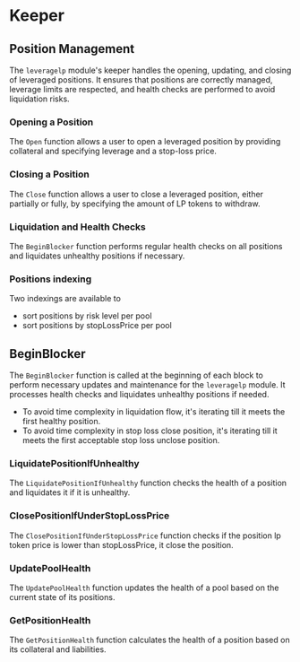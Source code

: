 <!--
order: 3
-->

# Keeper

## Position Management

The `leveragelp` module's keeper handles the opening, updating, and closing of leveraged positions. It ensures that positions are correctly managed, leverage limits are respected, and health checks are performed to avoid liquidation risks.

### Opening a Position

The `Open` function allows a user to open a leveraged position by providing collateral and specifying leverage and a stop-loss price.

### Closing a Position

The `Close` function allows a user to close a leveraged position, either partially or fully, by specifying the amount of LP tokens to withdraw.

### Liquidation and Health Checks

The `BeginBlocker` function performs regular health checks on all positions and liquidates unhealthy positions if necessary.

### Positions indexing

Two indexings are available to

- sort positions by risk level per pool
- sort positions by stopLossPrice per pool

## BeginBlocker

The `BeginBlocker` function is called at the beginning of each block to perform necessary updates and maintenance for the `leveragelp` module. It processes health checks and liquidates unhealthy positions if needed.

- To avoid time complexity in liquidation flow, it's iterating till it meets the first healthy position.
- To avoid time complexity in stop loss close position, it's iterating till it meets the first acceptable stop loss unclose position.

### LiquidatePositionIfUnhealthy

The `LiquidatePositionIfUnhealthy` function checks the health of a position and liquidates it if it is unhealthy.

### ClosePositionIfUnderStopLossPrice

The `ClosePositionIfUnderStopLossPrice` function checks if the position lp token price is lower than stopLossPrice, it close the position.

### UpdatePoolHealth

The `UpdatePoolHealth` function updates the health of a pool based on the current state of its positions.

### GetPositionHealth

The `GetPositionHealth` function calculates the health of a position based on its collateral and liabilities.
